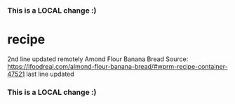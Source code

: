 ### This is a LOCAL change :)
# recipe
2nd line updated remotely
Amond Flour Banana Bread
Source: https://ifoodreal.com/almond-flour-banana-bread/#wprm-recipe-container-47521
last line updated
### This is a LOCAL change :)
